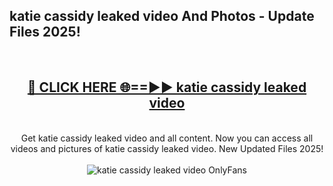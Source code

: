 <h2>katie cassidy leaked video And Photos - Update Files 2025!</h2>
<br>
<div align="center">
<h2><a href="https://betterlinks.top/A2PfLJ" rel="nofollow">🔴 CLICK HERE 🌐==►► katie cassidy leaked video</a></h2>
<br>
Get katie cassidy leaked video and all content. Now you can access all videos and pictures of katie cassidy leaked video. New Updated Files 2025!
<br>
<br>
<a href="https://betterlinks.top/A2PfLJ" rel="nofollow" data-target="animated-image.originalLink"><img src="https://i.imgur.com/dJHk4Zq.gif" alt="katie cassidy leaked video OnlyFans" style="max-width: 100%; display: inline-block;" data-target="animated-image.originalImage"></a>
</div>
<br>